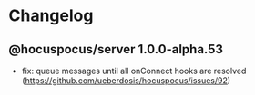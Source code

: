 # Changelog

## @hocuspocus/server 1.0.0-alpha.53

* fix: queue messages until all onConnect hooks are resolved (https://github.com/ueberdosis/hocuspocus/issues/92)
